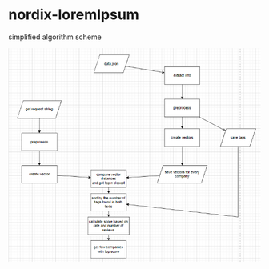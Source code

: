 # nordix-loremIpsum

simplified algorithm scheme

![alt text](https://github.com/TELIT-Hackathon/nordix-loremIpsum/blob/main/algorithm.png)

